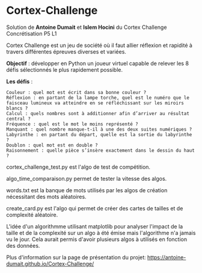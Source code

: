 # Cortex-Challenge

Solution de **Antoine Dumait** et **Islem Hocini** du Cortex Challenge Concrétisation P5 L1

Cortex Challenge est un jeu de société où il faut allier réflexion et rapidité à travers différentes épreuves diverses et variées.

**Objectif** : développer en Python un joueur virtuel capable de relever les 8 défis sélectionnés le plus rapidement possible.

**Les défis** :

    Couleur : quel mot est écrit dans sa bonne couleur ?
    Réflexion : en partant de la lampe torche, quel est le numéro que le faisceau lumineux va atteindre en se réfléchissant sur les miroirs blancs ?
    Calcul : quels nombres sont à additionner afin d’arriver au résultat central ?
    Fréquence : quel est le mot le moins représenté ?
    Manquant : quel nombre manque-t-il à une des deux suites numériques ?
    Labyrinthe : en partant du départ, quelle est la sortie du labyrinthe ?
    Doublon : quel mot est en double ?
    Raisonnement : quelle pièce s’insère exactement dans le dessin du haut ?

cortex_challenge_test.py est l'algo de test de compétition.

algo_time_comparaison.py permet de tester la vitesse des algos.

words.txt est la banque de mots utilisés par les algos de création nécessitant des mots aléatoires.

create_card.py est l'algo qui permet de créer des cartes de tailles et de complexité aléatoire.

L'idée d'un algorithmme utilisant matplotlib pour analyser l'impact de la taille et de la complexité sur un algo à été émise mais l'algorithme n'a jamais vu le jour.
Cela aurait permis d'avoir plusieurs algos à utilisés en fonction des données.

Plus d'information sur la page de présentation du projet: https://antoine-dumait.github.io/Cortex-Challenge/
